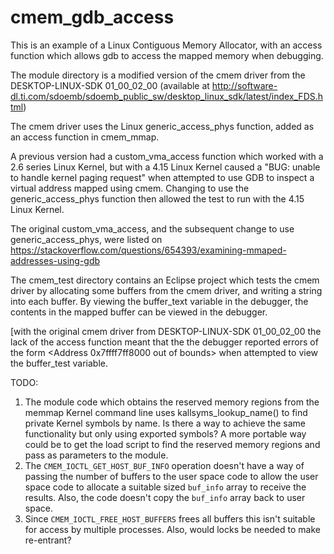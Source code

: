 cmem_gdb_access
===============

This is an example of a Linux Contiguous Memory Allocator, with an access function which allows gdb to access the mapped memory when debugging.

The module directory is a modified version of the cmem driver from the DESKTOP-LINUX-SDK 01_00_02_00 (available at http://software-dl.ti.com/sdoemb/sdoemb_public_sw/desktop_linux_sdk/latest/index_FDS.html)

The cmem driver uses the Linux generic_access_phys function, added as an access function in cmem_mmap.

A previous version had a custom_vma_access function which worked with a 2.6 series Linux Kernel, but with a 4.15 Linux Kernel caused a "BUG: unable to handle kernel paging request" when attempted to use GDB to inspect a virtual address mapped using cmem. Changing to use the generic_access_phys function then allowed the test to run with the 4.15 Linux Kernel.

The original custom_vma_access, and the subsequent change to use generic_access_phys, were listed on https://stackoverflow.com/questions/654393/examining-mmaped-addresses-using-gdb

The cmem_test directory contains an Eclipse project which tests the cmem driver by allocating some buffers from the cmem driver, and writing
a string into each buffer. By viewing the buffer_text variable in the debugger, the contents in the mapped buffer can be viewed in the debugger.

[with the original cmem driver from DESKTOP-LINUX-SDK 01_00_02_00 the lack of the access function meant that the the debugger reported errors
 of the form <Address 0x7ffff7ff8000 out of bounds> when attempted to view the buffer_test variable.

TODO:
1) The module code which obtains the reserved memory regions from the memmap Kernel command line uses kallsyms_lookup_name() to find private Kernel symbols by name. Is there a way to achieve the same functionality but only using exported symbols? A more portable way could be to get the load script to find the reserved memory regions and pass as parameters to the module.
2) The ``CMEM_IOCTL_GET_HOST_BUF_INFO`` operation doesn't have a way of passing the number of buffers to the user space code to allow the user space code to allocate a suitable sized ``buf_info`` array to receive the results. Also, the code doesn't copy the ``buf_info`` array back to user space.
3) Since ``CMEM_IOCTL_FREE_HOST_BUFFERS`` frees all buffers this isn't suitable for access by multiple processes. Also, would locks be needed to make re-entrant?

